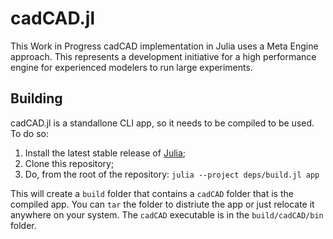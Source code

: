 # cadCAD.jl

This Work in Progress cadCAD implementation in Julia uses a Meta Engine approach. This represents a development initiative for a high performance engine for experienced modelers to run large experiments.

## Building

cadCAD.jl is a standallone CLI app, so it needs to be compiled to be used. To do so:

1. Install the latest stable release of [Julia](https://julialang.org/downloads/);
2. Clone this repository;
3. Do, from the root of the repository: `julia --project deps/build.jl app`

This will create a `build` folder that contains a `cadCAD` folder that is the compiled app. You can `tar` the folder to distriute the app or just relocate it anywhere on your system. The `cadCAD` executable is in the `build/cadCAD/bin` folder.
